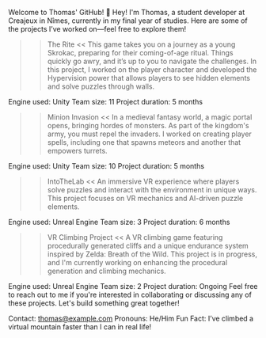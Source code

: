 Welcome to Thomas' GitHub! 👋
Hey! I'm Thomas, a student developer at Creajeux in Nîmes, currently in my final year of studies. Here are some of the projects I’ve worked on—feel free to explore them!

>> The Rite <<
This game takes you on a journey as a young Skrokac, preparing for their coming-of-age ritual. Things quickly go awry, and it’s up to you to navigate the challenges.
In this project, I worked on the player character and developed the Hypervision power that allows players to see hidden elements and solve puzzles through walls.

Engine used: Unity
Team size: 11
Project duration: 5 months
>> Minion Invasion <<
In a medieval fantasy world, a magic portal opens, bringing hordes of monsters. As part of the kingdom's army, you must repel the invaders.
I worked on creating player spells, including one that spawns meteors and another that empowers turrets.

Engine used: Unity
Team size: 10
Project duration: 5 months
>> IntoTheLab <<
An immersive VR experience where players solve puzzles and interact with the environment in unique ways.
This project focuses on VR mechanics and AI-driven puzzle elements.

Engine used: Unreal Engine
Team size: 3
Project duration: 6 months
>> VR Climbing Project <<
A VR climbing game featuring procedurally generated cliffs and a unique endurance system inspired by Zelda: Breath of the Wild.
This project is in progress, and I'm currently working on enhancing the procedural generation and climbing mechanics.

Engine used: Unreal Engine
Team size: 2
Project duration: Ongoing
Feel free to reach out to me if you're interested in collaborating or discussing any of these projects. Let's build something great together!

Contact: thomas@example.com
Pronouns: He/Him
Fun Fact: I’ve climbed a virtual mountain faster than I can in real life!

